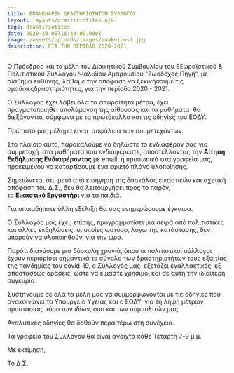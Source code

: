 ```yaml
---
title: ΕΠΑΝΕΝΑΡΞΗ ΔΡΑΣΤΗΡΙΟΤΗΤΩΝ ΣΥΛΛΟΓΟΥ
layout: layouts/drastiriotites.njk
tags: drastiriotites
date: 2020-10-08T16:43:00.000Z
image: /assets/uploads/images/anakoinosi.jpg
description: ΓΙΑ ΤΗΝ ΠΕΡΙΟΔΟ 2020-2021
---
```

Ο Πρόεδρος και τα μέλη του Διοικητικού Συμβουλίου του Εξωραϊστικού & Πολιτιστικού Συλλόγου Ψαλιδίου Αμαρουσίου "Ζωοδόχος Πηγή", με αίσθημα ευθύνης, λάβαμε την απόφαση να ξεκινήσουμε τις ομαδικέςδραστηριότητες, για την περίοδο 2020 - 2021. 

Ο Σύλλογος έχει λάβει όλα τα απαραίτητα μέτρα, έχει πραγματοποιηθεί απολύμανση της αίθουσας και τα μαθήματα  θα διεξάγονται, σύμφωνα με τα πρωτόκολλα και τις οδηγίες του ΕΟΔΥ.

Πρώτιστό μας μέλημα είναι  ασφάλεια των συμμετεχόντων.  

Στο πλαίσιο αυτό, παρακαλούμε να δηλώστε το ενδιαφέρον σας για  συμμετοχή  στα μαθήματα που ενδιαφέρεστε, αποστέλλοντας την **Αίτηση Εκδήλωσης Ενδιαφέροντος** με email, ή προσωπικά στα γραφεία μας, προκειμένου να καταρτίσουμε ένα εφικτό πλάνο υλοποίησης.

Σημειώνεται ότι, μετά από εισήγηση της δασκάλας εικαστικών και σχετική απόφαση του Δ.Σ., δεν θα λειτουργήσει προς το παρόν, το **Εικαστικό Εργαστήρι** για τα παιδιά. 

Για οποιαδήποτε άλλη εξέλιξη θα σας ενημερώσουμε έγκαιρα.   

Ο Σύλλογός μας έχει, επίσης, προγραμματίσει μια σειρά από πολιτιστικές και άλλες εκδηλώσεις, οι οποίες ωστόσο, λόγω της κατάστασης, δεν μπορούν να υλοποιηθούν, για την ώρα.

Παρότι διανύουμε μια δύσκολη χρονιά, όπου οι πολιτιστικοί σύλλογοι έχουν περιορίσει σημαντικά το σύνολο των δραστηριοτήτων τους εξαιτίας της πανδημίας του covid-19, ο Σύλλογός μας  εξετάζει εναλλακτικές, εξ αποστάσεως δράσεις, ώστε να είμαστε χρήσιμοι και σε αυτή την ιδιαίτερη συγκυρία.

Συστήνουμε σε όλα τα μέλη μας να συμμορφώνονται με τις οδηγίες που ανακοινώνει το Υπουργείο Υγείας και ο ΕΟΔΥ, για τη λήψη μέτρων προστασίας, τόσο των ιδίων, όσο και των συμπολιτών μας. 

Αναλυτικές οδηγίες θα δοθούν περαιτέρω στη συνέχεια.

Τα γραφεία του Συλλόγου θα είναι ανοιχτά κάθε Τετάρτη 7-9 μ.μ.

Με εκτίμηση,

Το Δ.Σ.
